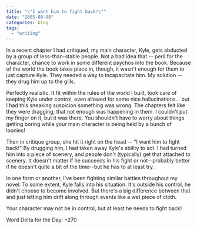 ```yaml
---
title: "\"I want him to fight back!\""
date: "2005-09-08"
categories: blog
tags:
  - "writing"
---
```


In a recent chapter I had critiqued, my main character, Kyle, gets abducted by a group of less-than-stable people. Not a bad idea that -- peril for the character, chance to work in some different psychos into the book. Because of the world the book takes place in, though, it wasn't enough for them to just capture Kyle. They needed a way to incapacitate him. My solution -- they drug him up to the gills.

Perfectly realistic. It fit within the rules of the world I built, took care of keeping Kyle under control, even allowed for some nice hallucinations... but I had this sneaking suspicion something was wrong. The chapters felt like they were dragging, that not enough was happening in them. I couldn't put my finger on it, but it was there. You shouldn't have to worry about things getting boring while your main character is being held by a bunch of loonies!

Then in critique group, she hit it right on the head -- "I want him to fight back!" By drugging him, I had taken away Kyle's ability to act. I had turned him into a piece of scenery, and people don't (typically) get that attached to scenery. It doesn't matter if he succeeds in his fight or not--probably better if he doesn't quite a bit of the time--but he has to at least try.

In one form or another, I've been fighting similar battles throughout my novel. To some extent, Kyle falls into his situation. It's outside his control, he didn't choose to become involved. But there's a big difference between that and just letting him drift along through events like a wet piece of cloth.

Your character may not be in control, but at least he needs to fight back!

Word Delta for the Day: +270
